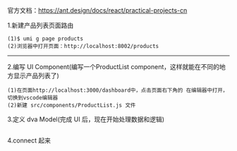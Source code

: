 官方文档：https://ant.design/docs/react/practical-projects-cn

1.新建产品列表页面路由
```
(1)$ umi g page products
(2)浏览器中打开页面：http://localhost:8002/products
```
---
2.编写 UI Component(编写一个ProductList component，这样就能在不同的地方显示产品列表了)
```
(1)在页面http://localhost:3000/dashboard中，点击页面右下角的 在编辑器中打开，切换到vscode编辑器
(2)新建 src/components/ProductList.js 文件
```

3.定义 dva Model(完成 UI 后，现在开始处理数据和逻辑)
```
```

4.connect 起来